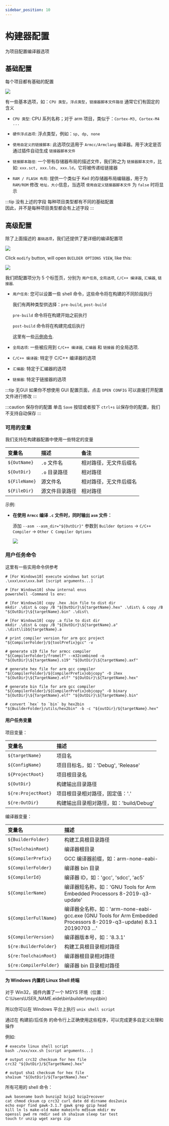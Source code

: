```yaml
---
sidebar_position: 10
---
```


# 构建器配置

为项目配置编译器选项

## 基础配置

每个项目都有基础的配置

![](/img/builder_cfg_preview.png)

有一些基本选项，如：`CPU 类型`，`浮点类型`，`链接器脚本文件路径` 通常它们有固定的含义

- `CPU 类型`: CPU 系列名称；对于 arm 项目，类似于：`Cortex-M3, Cortex-M4 ...`

- `硬件浮点选项`: 浮点类型，例如：`sp, dp, none`

- `使用自定义的链接脚本`: 此选项仅适用于 `Armcc/Armclang` 编译器。用于决定是否通过插件自动生成 `链接器脚本文件`

- `链接脚本路径`: 一个带有存储器布局的描述文件，我们称之为 `链接器脚本文件`，比如: `xxx.sct, xxx.lds, xxx.ld`，它将被传递给链接器

- `RAM / FLASH 布局`: 提供一个类似于 Keil 的存储器布局编辑器，用于为 `RAM/ROM` 修改 `地址，大小`信息，当选项 `使用自定义链接器脚本文件` 为 `false` 时将显示

:::tip 没有上述的字段
每种项目类型都有不同的基础配置<br/>
因此，并不是每种项目类型都会有上述字段
:::

## 高级配置

除了上面描述的 `基础选项`，我们还提供了更详细的编译配置项

![](/img/builer_cfg_btn.png)

Click `modify` button, will open `BUILDER OPTIONS VIEW`, like this:

![](/img/builder_opt_view.png)

我们把配置项分为 5 个标签页，分别为 `用户任务`, `全局选项`, `C/C++ 编译器`, `汇编器`, `链接器`.

- `用户任务`: 您可以设置一些 shell 命令，这些命令将在构建的不同阶段执行

  我们有两种类型供选择：`pre-build`, `post-build`

  `pre-build` 命令将在构建开始之前执行
  
  `post-build` 命令将在构建完成后执行

  这里有一些[示例命令](#用户任务命令).

- `全局选项`: 一些被应用到 `C/C++ 编译器`, `汇编器` 和 `链接器` 的全局选项.

- `C/C++ 编译器`: 特定于 C/C++ 编译器的选项

- `汇编器`: 特定于汇编器的选项

- `链接器`: 特定于链接器的选项

:::tip 无GUI
如果你不想使用 GUI 配置页面，点击 `OPEN CONFIG` 可以直接打开配置文件进行修改
:::

:::caution 保存你的配置
单击 `Save` 按钮或者按下 `ctrl+s` 以保存你的配置，我们不支持自动保存
:::

### 可用的变量

我们支持在构建器配置中使用一些特定的变量

|变量名|描述|备注|
|:----|:----|:----|
|`${OutName}`|`.o` 文件名|相对路径，无文件后缀名| 
|`${OutDir}`|`.o` 目录路径|相对路径| 
|`${FileName}`|源文件名|相对路径，无文件后缀名| 
|`${FileDir}`|源文件目录路径|相对路径|

示例:

- **在使用 `Armcc` 编译 `.c` 文件时，同时输出 `asm` 文件：**

  添加 `--asm --asm_dir="${OutDir}"` 参数到 `Builder Options` -> `C/C++ Compiler` -> `Other C Compiler Options`

  ![](/img/example_gen_asm_for_armcc.png)

### 用户任务命令

这里有一些实用命令供参考

```shell
# [For Windows10] execute windows bat script
.\xxx\xxx\xxx.bat [script arguments...]

# [For Windows10] show internal envs
powershell -Command ls env:

# [For Windows10] copy .hex .bin file to dist dir
mkdir .\dist & copy /B "${OutDir}\${targetName}.hex" .\dist\ & copy /B "${OutDir}\${targetName}.bin" .\dist\

# [For Windows10] copy .a file to dist dir
mkdir .\dist & copy /B "${OutDir}\${targetName}.a" .\dist\lib${targetName}.a

# print compiler version for arm gcc project
"${CompilerFolder}/${toolPrefix}gcc" -v

# generate s19 file for armcc compiler
"${CompilerFolder}/fromelf" --m32combined -o "${OutDir}\${targetName}.s19" "${OutDir}\${targetName}.axf"

# generate hex file for arm gcc compiler
"${CompilerFolder}/${CompilerPrefix}objcopy" -O ihex "${OutDir}\${TargetName}.elf" "${OutDir}\${TargetName}.hex"

# generate bin file for arm gcc compiler
"${CompilerFolder}/${CompilerPrefix}objcopy" -O binary "${OutDir}\${TargetName}.elf" "${OutDir}\${TargetName}.bin"

# convert `hex` to `bin` by hex2bin
"${BuilderFolder}/utils/hex2bin" -b -c "${outDir}/${targetName}.hex"
```

#### 用户任务变量

项目变量：

|变量名|描述|
|:----|:----|
|`${targetName}`|项目名
|`${ConfigName}`|项目目标名，如：'Debug', 'Release'
|`${ProjectRoot}`|项目根目录名|
|`${OutDir}`|构建输出目录路径|
|`${re:ProjectRoot}`|项目根目录相对路径，固定值：'.'|
|`${re:OutDir}`|构建输出目录相对路径，如：'build/Debug'|

编译器变量：

|变量名|描述|
|:----|:----|
|`${BuilderFolder}`|构建工具根目录路径|
|`${ToolchainRoot}`|编译器根目录|
|`${CompilerPrefix}`|GCC 编译器前缀，如：arm-none-eabi-|
|`${CompilerFolder}`|编译器 bin 目录|
|`${CompilerId}`|编译器 ID，如：'gcc', 'sdcc', 'ac5'|
|`${CompilerName}`|编译器短名称，如：'GNU Tools for Arm Embedded Processors 8-2019-q3-update'|
|`${CompilerFullName}`|编译器全名称，如：'arm-none-eabi-gcc.exe (GNU Tools for Arm Embedded Processors 8-2019-q3-update) 8.3.1 20190703 ...'|
|`${CompilerVersion}`|编译器版本号，如：'8.3.1'|
|`${re:BuilderFolder}`|构建工具根目录相对路径|
|`${re:ToolchainRoot}`|编译器根目录相对路径|
|`${re:CompilerFolder}`|编译器 bin 目录相对路径|


#### 为 Windows 内置的 Linux Shell 终端

对于 Win32，插件内置了一个 MSYS 环境（位置：C:\Users\USER_NAME\.eide\bin\builder\msys\bin）

所以你可以在 Windows 平台上执行 `unix shell script`

通过在 构建前/后任务 的命令行上正确使用这些程序，可以完成更多自定义处理和操作

例如:

```shell
# execute linux shell script
bash ./xxx/xxx.sh [script arguments...]

# output crc32 checksum for hex file
crc32 "${OutDir}/${TargetName}.hex"

# output sha1 checksum for hex file
sha1sum "${OutDir}/${TargetName}.hex"
```

所有可用的 shell 命令：

```shell
awk basename bash bunzip2 bzip2 bzip2recover 
cat chmod cksum cp crc32 curl date dd dirname dos2unix 
echo expr find gawk-3.1.7 gawk grep gzip head 
kill ln ls make-old make makeinfo md5sum mkdir mv 
openssl pwd rm rmdir sed sh sha1sum sleep tar test 
touch tr unzip wget xargs zip
```